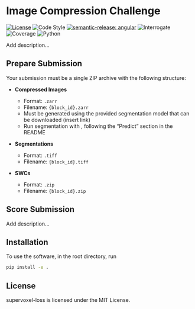 # Image Compression Challenge

[![License](https://img.shields.io/badge/license-MIT-brightgreen)](LICENSE)
![Code Style](https://img.shields.io/badge/code%20style-black-black)
[![semantic-release: angular](https://img.shields.io/badge/semantic--release-angular-e10079?logo=semantic-release)](https://github.com/semantic-release/semantic-release)
![Interrogate](https://img.shields.io/badge/interrogate-100.0%25-brightgreen)
![Coverage](https://img.shields.io/badge/coverage-100%25-brightgreen)
![Python](https://img.shields.io/badge/python->=3.10-blue?logo=python)

Add description...

## Prepare Submission

Your submission must be a single ZIP archive with the following structure:
- **Compressed Images**
  - Format: `.zarr`
  - Filename: `{block_id}.zarr`
  - Must be generated using the provided segmentation model that can be downloaded (insert link)
  - Run segmentation with [<insert package name>](https://github.com/AllenNeuralDynamics/aind-exaspim-neuron-segmentation), following the “Predict” section in the README
 
- **Segmentations**
  - Format: `.tiff`
  - Filename: `{block_id}.tiff`

- **SWCs**
  - Format: `.zip`
  - Filename: `{block_id}.zip`

## Score Submission
Add description...

## Installation
To use the software, in the root directory, run
```bash
pip install -e .
```

## License
supervoxel-loss is licensed under the MIT License.
